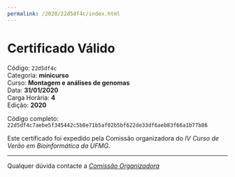 ```yaml
---
permalink: /2020/22d5df4c/index.html
---
```


# Certificado Válido

Código: `22d5df4c`<br>
Categoria: **minicurso**<br>
Curso: **Montagem e análises de genomas**<br>
Data: **31/01/2020**<br>
Carga Horária: **4**<br>
Edição: **2020**<br>


Código completo: `22d5df4c7aebe5f345442c5b8e71b5af02b5bf622de33df6aeb83f66a1b77b86`


Este certificado foi expedido pela Comissão organizadora do *IV Curso de Verão em Bioinformática da UFMG*.

----

Qualquer dúvida contacte a [_Comissão Organizadora_](<mailto:cursobioinfoufmg@gmail.com$subject=[Certificados]>)

